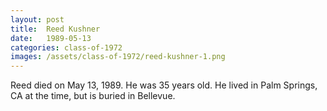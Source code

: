 ```yaml
---
layout: post
title:  Reed Kushner
date:   1989-05-13
categories: class-of-1972
images: /assets/class-of-1972/reed-kushner-1.png
---
```

Reed died on May 13, 1989. He was 35 years old. He lived in Palm Springs, CA at the time, but is buried in Bellevue.
